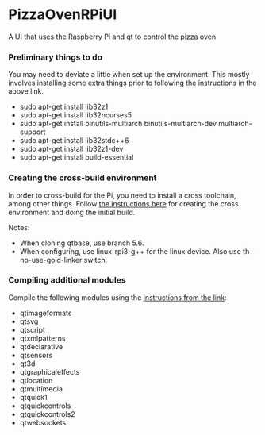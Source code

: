# PizzaOvenRPiUI
A UI that uses the Raspberry Pi and qt to control the pizza oven

### Preliminary things to do
You may need to deviate a little when set up the environment.  This mostly involves installing some extra things prior to following the instructions in the above link.
- sudo apt-get install lib32z1
- sudo apt-get install lib32ncurses5
- sudo apt-get install binutils-multiarch binutils-multiarch-dev multiarch-support 
- sudo apt-get install lib32stdc++6
- sudo apt-get install lib32z1-dev
- sudo apt-get install build-essential

### Creating the cross-build environment
In order to cross-build for the Pi, you need to install a cross toolchain, among other things.  Follow [the instructions here](https://wiki.qt.io/RaspberryPi2EGLFS) for creating the cross environment and doing the initial build.

Notes:
- When cloning qtbase, use branch 5.6.
- When configuring, use linux-rpi3-g++ for the linux device.  Also use th -no-use-gold-linker switch.

### Compiling additional modules
Compile the following modules using the [instructions from the link](https://wiki.qt.io/RaspberryPi2EGLFS):
-	qtimageformats
-	qtsvg
-	qtscript
-	qtxmlpatterns
-	qtdeclarative
-	qtsensors
-	qt3d
-	qtgraphicaleffects
-	qtlocation
-	qtmultimedia
-	qtquick1
-	qtquickcontrols
-	qtquickcontrols2
-	qtwebsockets

